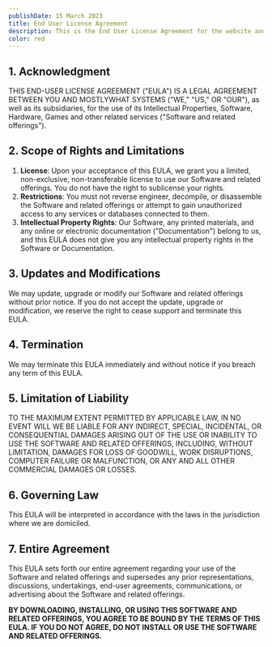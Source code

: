```yaml
---
publishDate: 15 March 2023
title: End User License Agreement
description: This is the End User License Agreement for the website and software.
color: red
---
```


## 1. Acknowledgment

THIS END-USER LICENSE AGREEMENT ("EULA") IS A LEGAL AGREEMENT BETWEEN YOU AND MOSTLYWHAT SYSTEMS ("WE," "US," OR "OUR"), as well as its subsidiaries, for the use of its Intellectual Properties, Software, Hardware, Games and other related services ("Software and related offerings").

## 2. Scope of Rights and Limitations

1. **License**: Upon your acceptance of this EULA, we grant you a limited, non-exclusive, non-transferable license to use our Software and related offerings. You do not have the right to sublicense your rights.
2. **Restrictions**: You must not reverse engineer, decompile, or disassemble the Software and related offerings or attempt to gain unauthorized access to any services or databases connected to them.
3. **Intellectual Property Rights**: Our Software, any printed materials, and any online or electronic documentation ("Documentation") belong to us, and this EULA does not give you any intellectual property rights in the Software or Documentation.

## 3. Updates and Modifications

We may update, upgrade or modify our Software and related offerings without prior notice. If you do not accept the update, upgrade or modification, we reserve the right to cease support and terminate this EULA.

## 4. Termination

We may terminate this EULA immediately and without notice if you breach any term of this EULA.

## 5. Limitation of Liability

TO THE MAXIMUM EXTENT PERMITTED BY APPLICABLE LAW, IN NO EVENT WILL WE BE LIABLE FOR ANY INDIRECT, SPECIAL, INCIDENTAL, OR CONSEQUENTIAL DAMAGES ARISING OUT OF THE USE OR INABILITY TO USE THE SOFTWARE AND RELATED OFFERINGS, INCLUDING, WITHOUT LIMITATION, DAMAGES FOR LOSS OF GOODWILL, WORK DISRUPTIONS, COMPUTER FAILURE OR MALFUNCTION, OR ANY AND ALL OTHER COMMERCIAL DAMAGES OR LOSSES.

## 6. Governing Law

This EULA will be interpreted in accordance with the laws in the jurisdiction where we are domiciled.

## 7. Entire Agreement

This EULA sets forth our entire agreement regarding your use of the Software and related offerings and supersedes any prior representations, discussions, undertakings, end-user agreements, communications, or advertising about the Software and related offerings.

**BY DOWNLOADING, INSTALLING, OR USING THIS SOFTWARE AND RELATED OFFERINGS, YOU AGREE TO BE BOUND BY THE TERMS OF THIS EULA. IF YOU DO NOT AGREE, DO NOT INSTALL OR USE THE SOFTWARE AND RELATED OFFERINGS.**
